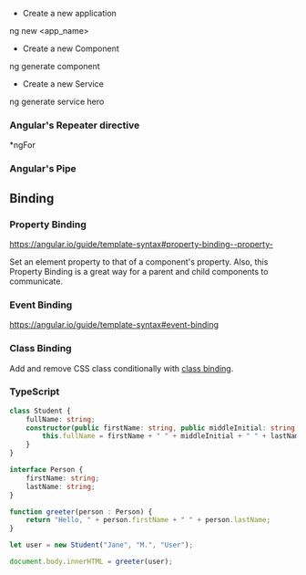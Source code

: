 
* Create a new application

ng new <app_name>

* Create a new Component

ng generate component <component-name>

* Create a new Service

ng generate service hero


### Angular's Repeater directive

*ngFor

### Angular's Pipe

## Binding

### Property Binding

https://angular.io/guide/template-syntax#property-binding--property-

Set an element property to that of a component's property.
Also, this Property Binding is a great way for a parent and child components to
communicate.

### Event Binding
https://angular.io/guide/template-syntax#event-binding

### Class Binding

Add and remove CSS class conditionally with [class binding](https://angular.io/guide/template-syntax#class-binding).


### TypeScript

```typescript
class Student {
    fullName: string;
    constructor(public firstName: string, public middleInitial: string, public lastName: string) {
        this.fullName = firstName + " " + middleInitial + " " + lastName;
    }
}

interface Person {
    firstName: string;
    lastName: string;
}

function greeter(person : Person) {
    return "Hello, " + person.firstName + " " + person.lastName;
}

let user = new Student("Jane", "M.", "User");

document.body.innerHTML = greeter(user);
```
